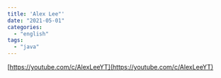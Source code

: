 ```yaml
---
title: 'Alex Lee"'
date: "2021-05-01"
categories:
  - "english"
tags:
  - "java"
---
```


[https://youtube.com/c/AlexLeeYT](https://youtube.com/c/AlexLeeYT)
